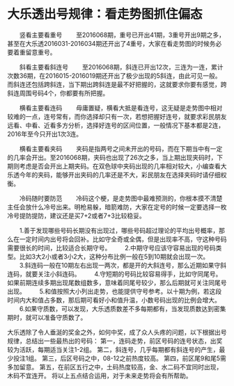 # 大乐透出号规律：看走势图抓住偏态


　　竖看主要看重号
　　至2016068期，重号已开出41期，3重号开出9期之多，甚至在大乐透2016031-2016034期还开出了4重号，大家在看走势图的时候务必要着重留意重号。


　　斜看主要看斜连号
　　至2016068期，斜连已开出12次，三连为一连，累计次数36期，在2016015-2016019期还开出了极少出现的5斜连，由此可见一般。而斜连还包括跨斜连，当下期出跨斜连是最不好把握的，这就要求你要有感觉，跨斜连周围号码4个，你都要有所把握。

　　横看主要看连码
　　毋庸置疑，横看大抵是看连号，这无疑是走势图中相对较难的一点，连号常有，而你选择却只有一次，若想把握好连号，就要求彩民朋友远看、中看、近看多方分析，选择好连号的区间位置，一般情况下基本都是2连，2016年至今只开出1次3连。


　　横看主要看夹码
　　夹码是指两号之间未开出的号码，而在下期当中有一定的几率会开出。至2016068期，夹码也出现了26次之多，当上期出现夹码时，下期则考虑是否会开出上期夹码。在双色球中夹码出现的几率相对较大，小编查看大乐透今年的夹码，能够开出夹码的几率还是不大，彩民朋友在选择夹码时请仔细权衡。


　　冷码随时要防范
　　冷码这个梗，是走势图中最难预测的，你根本摸不清楚主任会放什么冷号出来。明枪易躲，暗箭难防，大家在定号的时候一定要选择一枚冷号提防提防，建议还是买7+2或者7+3比较稳妥。

　　1.善于发现哪些号码长期没有出现过，哪些号码超过理论的平均出号概率，那么在一定时间内出号将会回补。比如守全奇或全偶，但是出现率不高，守这种号码需要很长的时间，比较适合长期守号。
　　2.中期守号应该守容易出现的号码类型。比如3大2小或者3小2大，这种分布比例一般在5到10期就会出现一次。
　　3.斜连码一般在10期左右出现一两次，都是开的大斜连号，那么近期如果守斜连码，就要关注小斜连码。
　　4.守短期的号码比较容易得手，比如守同尾号。如果前期连续多期出现尾数组数多，意味着同尾号较少，那么后期就可关注同尾号出现。
　　5.和值按照大小列出走势，也能提供守号参考。以十期为例，若这段时间内大和值占多数，那后期可看好小和值升温，小数号码出现的比例会增大。
　　6.如果守质数，可以发现，大乐透质数差不多每期都有，当发现质数达到密集期时，就可以准备守质数了。


大乐透除了令人垂涎的奖金之外，如何中奖，成了众人头疼的问题，以下根据出号规律，总结出一些最热出的号码：
第一，连码走势，前区号码的连号状态，出奖较为活跃，每期适当关注1-2组。
第二，斜连号，几乎每期都有斜连号的产生，最少投注1组。
第三，后区号码之中，08-12之前热度较高。
第四，前区尾9和尾5需多加留意。
第五，在前区五行之中，土码热度较高，金、水二码不宜同时出现，木码不宜连开。
将以上五点结合运用，对于未来走势将会有所帮助。